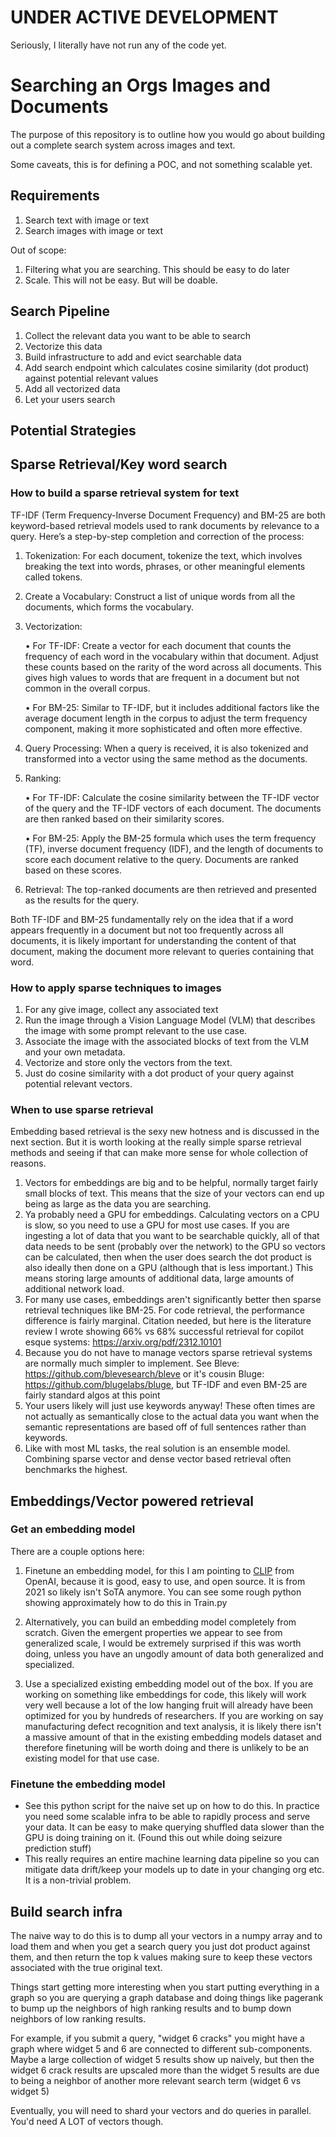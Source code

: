 # UNDER ACTIVE DEVELOPMENT

Seriously, I literally have not run any of the code yet.

# Searching an Orgs Images and Documents

The purpose of this repository is to outline how you would go about building out a complete search system across images and text.

Some caveats, this is for defining a POC, and not something scalable yet.

## Requirements

1. Search text with image or text
2. Search images with image or text

Out of scope:

1. Filtering what you are searching. This should be easy to do later
2. Scale. This will not be easy. But will be doable.

## Search Pipeline

1. Collect the relevant data you want to be able to search
2. Vectorize this data
3. Build infrastructure to add and evict searchable data
4. Add search endpoint which calculates cosine similarity (dot product) against potential relevant values
5. Add all vectorized data
6. Let your users search

## Potential Strategies

## Sparse Retrieval/Key word search

### How to build a sparse retrieval system for text

TF-IDF (Term Frequency-Inverse Document Frequency) and BM-25 are both keyword-based retrieval models used to rank documents by relevance to a query. Here’s a step-by-step completion and correction of the process:

1. Tokenization: For each document, tokenize the text, which involves breaking the text into words, phrases, or other meaningful elements called tokens.
2. Create a Vocabulary: Construct a list of unique words from all the documents, which forms the vocabulary.
3. Vectorization:

   • For TF-IDF: Create a vector for each document that counts the frequency of each word in the vocabulary within that document. Adjust these counts based on the rarity of the word across all documents. This gives high values to words that are frequent in a document but not common in the overall corpus.

   • For BM-25: Similar to TF-IDF, but it includes additional factors like the average document length in the corpus to adjust the term frequency component, making it more sophisticated and often more effective.

4. Query Processing: When a query is received, it is also tokenized and transformed into a vector using the same method as the documents.
5. Ranking:

   • For TF-IDF: Calculate the cosine similarity between the TF-IDF vector of the query and the TF-IDF vectors of each document. The documents are then ranked based on their similarity scores.

   • For BM-25: Apply the BM-25 formula which uses the term frequency (TF), inverse document frequency (IDF), and the length of documents to score each document relative to the query. Documents are ranked based on these scores.

6. Retrieval: The top-ranked documents are then retrieved and presented as the results for the query.

Both TF-IDF and BM-25 fundamentally rely on the idea that if a word appears frequently in a document but not too frequently across all documents, it is likely important for understanding the content of that document, making the document more relevant to queries containing that word.

### How to apply sparse techniques to images

1. For any give image, collect any associated text
2. Run the image through a Vision Language Model (VLM) that describes the image with some prompt relevant to the use case.
3. Associate the image with the associated blocks of text from the VLM and your own metadata.
4. Vectorize and store only the vectors from the text.
5. Just do cosine similarity with a dot product of your query against potential relevant vectors.

### When to use sparse retrieval

Embedding based retrieval is the sexy new hotness and is discussed in the next section. But it is worth looking at the really simple sparse retrieval methods and seeing if that can make more sense for whole collection of reasons.

1. Vectors for embeddings are big and to be helpful, normally target fairly small blocks of text. This means that the size of your vectors can end up being as large as the data you are searching.
2. Ya probably need a GPU for embeddings. Calculating vectors on a CPU is slow, so you need to use a GPU for most use cases. If you are ingesting a lot of data that you want to be searchable quickly, all of that data needs to be sent (probably over the network) to the GPU so vectors can be calculated, then when the user does search the dot product is also ideally then done on a GPU (although that is less important.) This means storing large amounts of additional data, large amounts of additional network load.
3. For many use cases, embeddings aren't significantly better then sparse retrieval techniques like BM-25. For code retrieval, the performance difference is fairly marginal. Citation needed, but here is the literature review I wrote showing 66% vs 68% successful retrieval for copilot esque systems: https://arxiv.org/pdf/2312.10101
4. Because you do not have to manage vectors sparse retrieval systems are normally much simpler to implement. See Bleve: https://github.com/blevesearch/bleve or it's cousin Bluge: https://github.com/blugelabs/bluge, but TF-IDF and even BM-25 are fairly standard algos at this point
5. Your users likely will just use keywords anyway! These often times are not actually as semantically close to the actual data you want when the semantic representations are based off of full sentences rather than keywords.
6. Like with most ML tasks, the real solution is an ensemble model. Combining sparse vector and dense vector based retrieval often benchmarks the highest.

## Embeddings/Vector powered retrieval

### Get an embedding model

There are a couple options here:

1. Finetune an embedding model, for this I am pointing to [CLIP](https://github.com/openai/CLIP) from OpenAI, because it is good, easy to use, and open source. It is from 2021 so likely isn't SoTA anymore. You can see some rough python showing approximately how to do this in Train.py

2. Alternatively, you can build an embedding model completely from scratch. Given the emergent properties we appear to see from generalized scale, I would be extremely surprised if this was worth doing, unless you have an ungodly amount of data both generalized and specialized.

3. Use a specialized existing embedding model out of the box. If you are working on something like embeddings for code, this likely will work very well because a lot of the low hanging fruit will already have been optimized for you by hundreds of researchers. If you are working on say manufacturing defect recognition and text analysis, it is likely there isn't a massive amount of that in the existing embedding models dataset and therefore finetuning will be worth doing and there is unlikely to be an existing model for that use case.

### Finetune the embedding model

- See this python script for the naive set up on how to do this. In practice you need some scalable infra to be able to rapidly process and serve your data. It can be easy to make querying shuffled data slower than the GPU is doing training on it. (Found this out while doing seizure prediction stuff)
- This really requires an entire machine learning data pipeline so you can mitigate data drift/keep your models up to date in your changing org etc. It is a non-trivial problem.

## Build search infra

The naive way to do this is to dump all your vectors in a numpy array and to load them and when you get a search query you just dot product against them, and then return the top k values making sure to keep these vectors associated with the true original text.

Things start getting more interesting when you start putting everything in a graph so you are querying a graph database and doing things like pagerank to bump up the neighbors of high ranking results and to bump down neighbors of low ranking results.

For example, if you submit a query, "widget 6 cracks" you might have a graph where widget 5 and 6 are connected to different sub-components. Maybe a large collection of widget 5 results show up naively, but then the widget 6 crack results are upscaled more than the widget 5 results are due to being a neighbor of another more relevant search term (widget 6 vs widget 5)

Eventually, you will need to shard your vectors and do queries in parallel. You'd need A LOT of vectors though.
